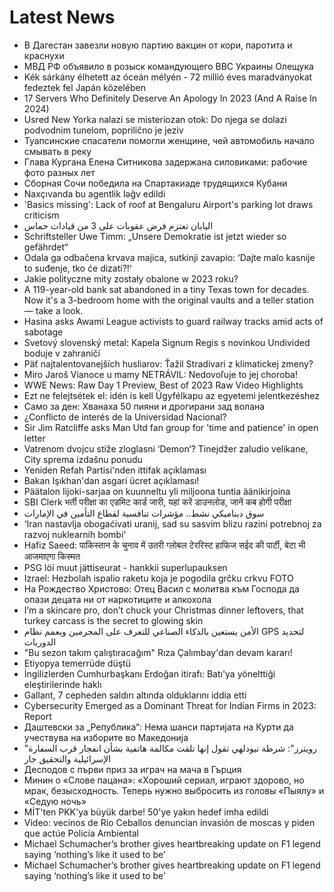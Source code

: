 # Latest News
-  В Дагестан завезли новую партию вакцин от кори, паротита и краснухи
-  МВД РФ объявило в розыск командующего ВВС Украины Олещука
-  Kék sárkány élhetett az óceán mélyén - 72 millió éves maradványokat fedeztek fel Japán közelében
-  17 Servers Who Definitely Deserve An Apology In 2023 (And A Raise In 2024)
-  Usred New Yorka nalazi se misteriozan otok: Do njega se dolazi podvodnim tunelom, poprilično je jeziv
-  Туапсинские спасатели помогли женщине, чей автомобиль начало смывать в реку
-  Глава Кургана Елена Ситникова задержана силовиками: рабочие фото разных лет
-  Сборная Сочи победила на Спартакиаде трудящихся Кубани
-  Naxçıvanda bu agentlik ləğv edildi
-  'Basics missing': Lack of roof at Bengaluru Airport's parking lot draws criticism
-  اليابان تعتزم فرض عقوبات على 3 من قيادات حماس
-  Schriftsteller Uwe Timm: „Unsere Demokratie ist jetzt wieder so gefährdet“
-  Odala ga odbačena krvava majica, sutkinji zavapio: ‘Dajte malo kasnije to suđenje, tko će dizati?!‘
-  Jakie polityczne mity zostały obalone w 2023 roku?
-  A 119-year-old bank sat abandoned in a tiny Texas town for decades. Now it's a 3-bedroom home with the original vaults and a teller station — take a look.
-  Hasina asks Awami League activists to guard railway tracks amid acts of sabotage
-  Svetový slovenský metal: Kapela Signum Regis s novinkou Undivided boduje v zahraničí
-  Päť najtalentovanejších husliarov: Ťažil Stradivari z klimatickej zmeny?
-  Miro Jaroš Vianoce u mamy NETRÁVIL: Nedovoľuje to jej choroba!
-  WWE News: Raw Day 1 Preview, Best of 2023 Raw Video Highlights
-  Ezt ne felejtsétek el: idén is kell Ügyfélkapu az egyetemi jelentkezéshez
-  Само за ден: Хванаха 50 пияни и дрогирани зад волана
-  ¿Conflicto de interés de la Universidad Nacional?
-  Sir Jim Ratcliffe asks Man Utd fan group for 'time and patience' in open letter
-  Vatrenom dvojcu stiže zloglasni ‘Demon‘? Tinejdžer zaludio velikane, City sprema izdašnu ponudu
-  Yeniden Refah Partisi'nden ittifak açıklaması
-  Bakan Işıkhan'dan asgari ücret açıklaması!
-  Päätalon Iijoki-sarjaa on kuunneltu yli miljoona tuntia äänikirjoina
-  SBI Clerk भर्ती परीक्षा का एडमिट कार्ड जारी, यहां करें डाउनलोड, जानें कब होगी परीक्षा
-  سوق ديناميكي نشط.. مؤشرات تنافسية لقطاع التأمين في الإمارات
-  ‘Iran nastavlja obogaćivati uranij, sad su sasvim blizu razini potrebnoj za razvoj nuklearnih bombi‘
-  Hafiz Saeed: पाकिस्तान के चुनाव में उतरी ग्लोबल टेररिस्ट हाफिज सईद की पार्टी, बेटा भी आजमाएगा किस्मत
-  PSG löi muut jättiseurat - hankkii superlupauksen
-  Izrael: Hezbolah ispalio raketu koja je pogodila grčku crkvu FOTO
-  На Рождество Христово: Отец Васил с молитва към Господа да опази децата ни от наркотиците и алкохола
-  I’m a skincare pro, don’t chuck your Christmas dinner leftovers, that turkey carcass is the secret to glowing skin
-  الأمن يستعين بالذكاء الصناعي للتعرف على المجرمين ويعمم نظام GPS لتحديد الدوريات
-  "Bu sezon takım çalıştıracağım" Rıza Çalımbay'dan devam kararı!
-  Etiyopya temerrüde düştü
-  İngilizlerden Cumhurbaşkanı Erdoğan itirafı: Batı'ya yönelttiği eleştirilerinde haklı
-  Gallant, 7 cepheden saldırı altında olduklarını iddia etti
-  Cybersecurity Emerged as a Dominant Threat for Indian Firms in 2023: Report
-  Даштевски за „Република“: Нема шанси партијата на Курти да учествува на изборите во Македонија
-  "رويترز": شرطة نيودلهي تقول إنها تلقت مكالمة هاتفية بشأن انفجار قرب السفارة الإسرائيلية والتحقيق جار
-  Десподов с първи приз за играч на мача в Гърция
-  Минин о «Слове пацана»: «Хороший сериал, играют здорово, но мрак, безысходность. Теперь нужно выбросить из головы «Пыялу» и «Седую ночь»
-  MİT'ten PKK'ya büyük darbe! 50'ye yakın hedef imha edildi
-  Video: vecinos de Río Ceballos denuncian invasión de moscas y piden que actúe Policía Ambiental
-  Michael Schumacher’s brother gives heartbreaking update on F1 legend saying ‘nothing’s like it used to be’
-  Michael Schumacher’s brother gives heartbreaking update on F1 legend saying ‘nothing’s like it used to be’
